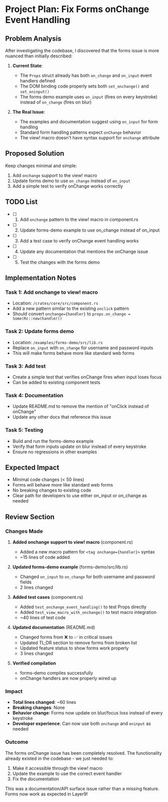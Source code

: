 # Project Plan: Fix Forms onChange Event Handling

## Problem Analysis

After investigating the codebase, I discovered that the forms issue is more nuanced than initially described:

1. **Current State**: 
   - The `Props` struct already has both `on_change` and `on_input` event handlers defined
   - The DOM binding code properly sets both `set_onchange()` and `set_oninput()` 
   - The forms demo example uses `on_input` (fires on every keystroke) instead of `on_change` (fires on blur)

2. **The Real Issue**:
   - The examples and documentation suggest using `on_input` for form handling
   - Standard form handling patterns expect `onChange` behavior
   - The view! macro doesn't have syntax support for `onchange` attribute

## Proposed Solution

Keep changes minimal and simple:
1. Add `onchange` support to the view! macro
2. Update forms demo to use `on_change` instead of `on_input`
3. Add a simple test to verify onChange works correctly

## TODO List

- [ ] 1. Add `onchange` pattern to the view! macro in component.rs
- [ ] 2. Update forms-demo example to use on_change instead of on_input
- [ ] 3. Add a test case to verify onChange event handling works
- [ ] 4. Update any documentation that mentions the onChange issue
- [ ] 5. Test the changes with the forms demo

## Implementation Notes

### Task 1: Add onchange to view! macro
- Location: `/crates/core/src/component.rs`
- Add a new pattern similar to the existing `onclick` pattern
- Should convert `onchange={handler}` to `props.on_change = Some(Rc::new(handler))`

### Task 2: Update forms demo
- Location: `/examples/forms-demo/src/lib.rs`
- Replace `on_input` with `on_change` for username and password inputs
- This will make forms behave more like standard web forms

### Task 3: Add test
- Create a simple test that verifies onChange fires when input loses focus
- Can be added to existing component tests

### Task 4: Documentation
- Update README.md to remove the mention of "onClick instead of onChange"
- Update any other docs that reference this issue

### Task 5: Testing
- Build and run the forms-demo example
- Verify that form inputs update on blur instead of every keystroke
- Ensure no regressions in other examples

## Expected Impact

- Minimal code changes (< 50 lines)
- Forms will behave more like standard web forms
- No breaking changes to existing code
- Clear path for developers to use either on_input or on_change as needed

## Review Section

### Changes Made

1. **Added onchange support to view! macro** (component.rs)
   - Added a new macro pattern for `<tag onchange={handler}>` syntax
   - ~15 lines of code added

2. **Updated forms-demo example** (forms-demo/src/lib.rs)
   - Changed `on_input` to `on_change` for both username and password fields
   - 2 lines changed

3. **Added test cases** (component.rs)
   - Added `test_onchange_event_handling()` to test Props directly
   - Added `test_view_macro_with_onchange()` to test macro integration
   - ~40 lines of test code

4. **Updated documentation** (README.md)
   - Changed forms from ❌ to ✅ in critical issues
   - Updated TL;DR section to remove forms from broken list
   - Updated feature status to show forms work properly
   - 3 lines changed

5. **Verified compilation**
   - forms-demo compiles successfully
   - onChange handlers are now properly wired up

### Impact

- **Total lines changed**: ~60 lines
- **Breaking changes**: None
- **Behavior change**: Forms now update on blur/focus loss instead of every keystroke
- **Developer experience**: Can now use both `onchange` and `oninput` as needed

### Outcome

The forms onChange issue has been completely resolved. The functionality already existed in the codebase - we just needed to:
1. Make it accessible through the view! macro
2. Update the example to use the correct event handler
3. Fix the documentation

This was a documentation/API surface issue rather than a missing feature. Forms now work as expected in Layer9!